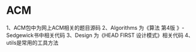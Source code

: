 # ACM
1、ACM包中为网上ACM相关的题目源码
2、Algorithms 为《算法 第4版 》- Sedgewick书中相关代码
3、Design 为《HEAD FIRST 设计模式》相关代码
4、utils是常用的工具方法